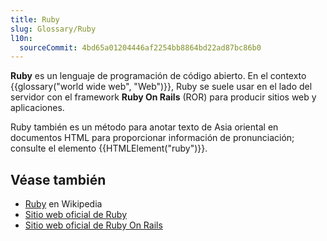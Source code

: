 ```yaml
---
title: Ruby
slug: Glossary/Ruby
l10n:
  sourceCommit: 4bd65a01204446af2254bb8864bd22ad87bc86b0
---
```


**Ruby** es un lenguaje de programación de código abierto. En el contexto {{glossary("world wide web", "Web")}}, Ruby se suele usar en el lado del servidor con el framework **Ruby On Rails** (ROR) para producir sitios web y aplicaciones.

Ruby también es un método para anotar texto de Asia oriental en documentos HTML para proporcionar información de pronunciación; consulte el elemento {{HTMLElement("ruby")}}.

## Véase también

- [Ruby](https://es.wikipedia.org/wiki/Ruby) en Wikipedia
- [Sitio web oficial de Ruby](https://www.ruby-lang.org/es/)
- [Sitio web oficial de Ruby On Rails](https://rubyonrails.org/)
